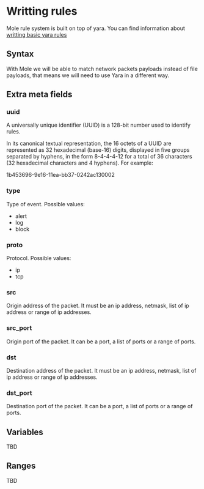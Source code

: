 # Writting rules

Mole rule system is built on top of yara. You can find information about [writting basic yara rules](https://yara.readthedocs.io/en/v3.5.0/writingrules.html)

## Syntax

With Mole we will be able to match network packets payloads instead of file payloads, that means we will need to use Yara in a different way.


## Extra meta fields

### uuid

A universally unique identifier (UUID) is a 128-bit number used to identify rules.

In its canonical textual representation, the 16 octets of a UUID are represented as 32 hexadecimal (base-16) digits, displayed in five groups separated by hyphens, in the form 8-4-4-4-12 for a total of 36 characters (32 hexadecimal characters and 4 hyphens). For example:

1b453696-9e16-11ea-bb37-0242ac130002 

### type

Type of event. Possible values:

- alert
- log
- block

### proto

Protocol. Possible values:

- ip
- tcp

### src

Origin address of the packet. It must be an ip address, netmask, list of ip address or range of ip addresses. 

### src_port

Origin port of the packet. It can be a port, a list of ports or a range of ports.

### dst

Destination address of the packet. It must be an ip address, netmask, list of ip address or range of ip addresses. 


### dst_port

Destination port of the packet. It can be a port, a list of ports or a range of ports.


## Variables

TBD

## Ranges


TBD

